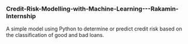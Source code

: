 ### Credit-Risk-Modelling-with-Machine-Learning---Rakamin-Internship

A simple model using Python to determine or predict credit risk based on the classification of good and bad loans.
